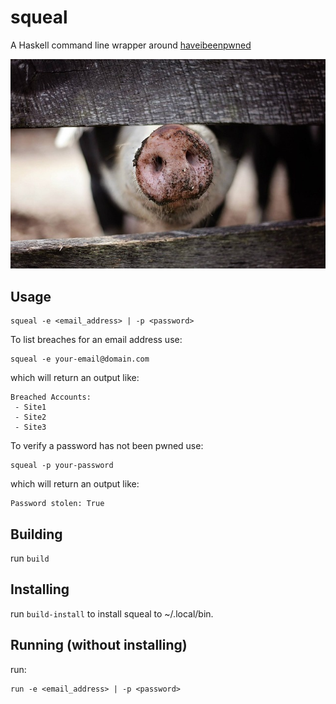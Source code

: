 # squeal

A Haskell command line wrapper around [haveibeenpwned](https://haveibeenpwned.com/)

![squeal](squeal.jpg)

## Usage

```
squeal -e <email_address> | -p <password>
```

To list breaches for an email address use:

```
squeal -e your-email@domain.com
```

which will return an output like:

```
Breached Accounts:
 - Site1
 - Site2
 - Site3
```

To verify a password has not been pwned use:


```
squeal -p your-password
```

which will return an output like:

```
Password stolen: True
```

## Building

run `build`

## Installing

run `build-install` to install squeal to ~/.local/bin.

## Running (without installing)

run:

```
run -e <email_address> | -p <password>
```
